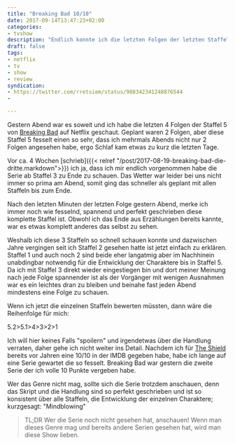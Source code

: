 ```yaml
---
title: "Breaking Bad 10/10"
date: 2017-09-14T13:47:23+02:00
categories:
- tvshow
description: "Endlich konnte ich die letzten Folgen der letzten Staffel von Breaking Bad schauen. Mein Fazit: Wahnsinn!"
draft: false
tags:
- netflix
- tv
- show
- review
syndication:
- https://twitter.com/rretsiem/status/908342341248876544
-

---
```


Gestern Abend war es soweit und ich habe die letzten 4 Folgen der Staffel 5 von [Breaking Bad](http://www.imdb.com/title/tt0903747/) auf Netflix geschaut. Geplant waren 2 Folgen, aber diese Staffel 5 fesselt einen so sehr, dass ich mehrmals Abends nicht nur 2 Folgen angesehen habe, ergo Schlaf kam etwas zu kurz die letzten Tage.

Vor ca. 4 Wochen [schrieb]({{< relref "/post/2017-08-19-breaking-bad-die-dritte.markdown">}}) ich ja, dass ich mir endlich vorgenommen habe die Serie ab Staffel 3 zu Ende zu schauen. Das Wetter war leider bei uns nicht immer so prima am Abend, somit ging das schneller als geplant mit allen Staffeln bis zum Ende.

Nach den letzten Minuten der letzten Folge gestern Abend, merke ich immer noch wie fesselnd, spannend und perfekt geschrieben diese komplette Staffel ist. Obwohl ich das Ende aus Erzählungen bereits kannte, war es etwas komplett anderes das selbst zu sehen.

Weshalb ich diese 3 Staffeln so schnell schauen konnte und dazwischen Jahre vergingen seit ich Staffel 2 gesehen hatte ist jetzt einfach zu erklären. Staffel 1 und auch noch 2 sind beide eher langatmig aber im Nachhinein unabdingbar notwendig für die Entwicklung der Charaktere bis in Staffel 5. Da ich mit Staffel 3 direkt wieder eingestiegen bin und dort meiner Meinung nach jede Folge spannender ist als der Vorgänger mit wenigen Ausnahmen war es ein leichtes dran zu bleiben und beinahe fast jeden Abend mindestens eine Folge zu schauen.

Wenn ich jetzt die einzelnen Staffeln bewerten müssten, dann wäre die Reihenfolge für mich:

5.2>5.1>4>3>2>1

Ich will hier keines Falls "spoilern" und irgendetwas über die Handlung verraten, daher gehe ich nicht weiter ins Detail. Nachdem ich für [The Shield](http://www.imdb.com/title/tt0286486/) bereits vor Jahren eine 10/10 in der IMDB gegeben habe, habe ich lange auf eine Serie gewartet die so fesselt. Breaking Bad war gestern die zweite Serie der ich volle 10 Punkte vergeben habe.

Wer das Genre nicht mag, sollte sich die Serie trotzdem anschauen, denn das Skript und die Handlung sind so perfekt geschrieben und ist so konsistent über alle Staffeln, die Entwicklung der einzelnen Charaktere; kurzgesagt: "Mindblowing"



> TL;DR Wer die Serie noch nicht gesehen hat, anschauen! Wenn man dieses Genre mag und bereits andere Serien gesehen hat, wird man diese Show lieben.
